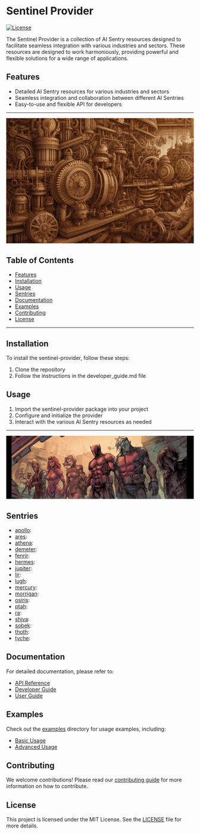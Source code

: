 # Sentinel Provider

[![License](https://img.shields.io/badge/License-MIT-blue.svg)](LICENSE)

The Sentinel Provider is a collection of AI Sentry resources designed to facilitate seamless integration with various industries and sectors. These resources are designed to work harmoniously, providing powerful and flexible solutions for a wide range of applications.

## Features

- Detailed AI Sentry resources for various industries and sectors
- Seamless integration and collaboration between different AI Sentries
- Easy-to-use and flexible API for developers

---

![alt text](artwork/sentinel-art_steampunk.png "Components")

## Table of Contents

- [Features](#features)
- [Installation](#installation)
- [Usage](#usage)
- [Sentries](#sentries)
- [Documentation](#documentation)
- [Examples](#examples)
- [Contributing](#contributing)
- [License](#license)

---

## Installation

To install the sentinel-provider, follow these steps:

1. Clone the repository
2. Follow the instructions in the developer_guide.md file

## Usage

1. Import the sentinel-provider package into your project
2. Configure and initialize the provider
3. Interact with the various AI Sentry resources as needed

---

![alt text](artwork/sentinel-art_comic_book.png "Team Sentinel")

## Sentries

- [apollo](sentries/apollo/): 
- [ares](sentires/ares/): 
- [athena](sentries/athena/): 
- [demeter](sentires/demeter/):
- [fenrir](sentires/fenrir/):
- [hermes](sentires/hermes/):
- [jupiter](sentires/jupiter/):
- [lir](sentires/lir/):
- [lugh](sentires/lugh/):
- [mercury](sentires/mercury/):
- [morrigan](sentires/morrigan/):
- [osiris](sentires/osiris/): 
- [ptah](sentires/ptah/):
- [ra](sentires/ra/):
- [shiva](sentires/shiva/): 
- [sobek](sentires/sobek/): 
- [thoth](sentires/thoth/): 
- [tyche](sentires/tyche/): 

## Documentation

For detailed documentation, please refer to:

- [API Reference](docs/api_reference.md)
- [Developer Guide](docs/developer_guide.md)
- [User Guide](docs/user_guide.md)

## Examples

Check out the [examples](examples/) directory for usage examples, including:

- [Basic Usage](examples/basic_usage/)
- [Advanced Usage](examples/advanced_usage/)

## Contributing

We welcome contributions! Please read our [contributing guide](CONTRIBUTING.md) for more information on how to contribute.

## License

This project is licensed under the MIT License. See the [LICENSE](LICENSE) file for more details.
